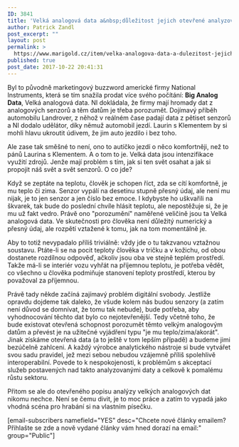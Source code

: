 ```yaml
---
ID: 3841
title: 'Velká analogová data a&nbsp;důležitost jejich otevřené analyzovatelnosti'
author: Patrick Zandl
post_excerpt: ""
layout: post
permalink: >
  https://www.marigold.cz/item/velka-analogova-data-a-dulezitost-jejich-otevrene-analyzovatelnosti
published: true
post_date: 2017-10-22 20:41:31
---
```

Byl to původně marketingový buzzword americké firmy National Instruments, která se tím snažila prodat více svého počítání: <strong>Big Analog Data</strong>, Velká analogová data. NI dokládala, že firmy mají hromady dat z analogových senzorů a těm datům je třeba porozumět. Dojímavý příběh automobilu Landrover, z něhož v reálném čase padají data z pětiset senzorů a NI dodalo udělátor, díky němuž automobil jezdí. Laurin s Klementem by si mohli hlavu ukroutit údivem, že jim auto jezdilo i bez toho.

<!--more-->

Ale zase tak směšné to není, ono to autíčko jezdí o něco komfortněji, než to pánů Laurina s Klementem. A o tom to je. Velká data jsou intenzifikace využití zdrojů. Jenže mají problém s tím, jak si ten svět osahat a jak si propojit náš svět a svět senzorů. O co jde?

Když se zeptáte na teplotu, člověk je schopen říct, zda se cítí komfortně, je mu teplo či zima. Senzor vypálí na desetinu stupně přesný údaj, ale není mu nijak, je to jen senzor a jen číslo bez emoce. I kdybyste ho uškvařili na škvarek, tak bude do poslední chvíle hlásit teplotu, ale nepostěžuje si, že je mu už fakt vedro. Právě ono "porozumění" naměřené veličině jsou ta Velká analogová data. Ve skutečnosti pro člověka není důležitý numerický a přesný údaj, ale rozpětí vztažené k tomu, jak na tom momentálně je.

Aby to totiž nevypadalo příliš triviálně: vždy jde o tu takzvanou vztažnou soustavu. Ptáte-li se na pocit teploty člověka v tričku a v kožichu, od obou dostanete rozdílnou odpověď, ačkoliv jsou oba ve stejně teplém prostředí. Takže má-li se interiér vozu vyhřát na příjemnou teplotu, je potřeba vědět, co všechno u člověka podmiňuje stanovení teploty prostředí, kterou by považoval za příjemnou.

Právě tady někde začíná zajímavý problém digitální svobody. Jestliže opravdu dojdeme tak daleko, že všude kolem nás budou senzory (a zatím není důvod se domnívat, že tomu tak nebude), bude potřeba, aby vyhodnocování těchto dat bylo co nejotevřenější. Tedy včetně toho, že bude existovat otevřená schopnost porozumět těmto velkým analogovým datům a převést je na užitečné vyjádření typu "je mu teplo/zima/akorát". Jinak získáme otevřená data (a to ještě v tom lepším případě) a budeme jimi bezúčelně zahlceni. A každý výrobce analytického nástroje si bude vytvářet svou sadu pravidel, jež mezi sebou nebudou vzájemně příliš spolehlivě interoperabilní. Povede to k nespokojenosti, k problémům s akceptací služeb postavených nad takto analyzovanými daty a celkově k pomalému růstu sektoru.

Přitom se ale do otevřeného popisu analýzy velkých analogových dat nikomu nechce. Není se čemu divit, je to moc práce a zatím to vypadá jako vhodná scéna pro hrabání si na vlastním písečku.

[email-subscribers namefield="YES" desc="Chcete nové články emailem? Přihlašte se zde a nově vydané články vám hned dorazí na email:" group="Public"]